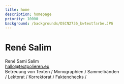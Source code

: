 ```yaml
---
title: home
description: homepage
priority: 10000
background: /backgrounds/DSCN2736_bwtextfarbe.JPG
---
```

# René Salim

René Sami Salim  
hallo@textpolieren.eu  
Betreuung von Texten / Monographien / Sammelbänden  
/ Lektorat / Korrektorat / Faktenchecks /  
